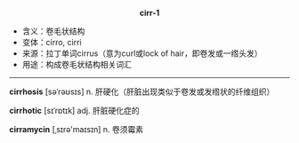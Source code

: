 
**<center>cirr-1</center>**

- <span class="definition">含义：卷毛状结构</span>
- <span class="definition">变体：cirro, cirri</span>
- <span class="definition">来源：拉丁单词cirrus（意为curl或lock of hair，即卷发或一绺头发）</span>
- <span class="definition">用途：构成卷毛状结构相关词汇</span>

---

<span class="vocabulary">**cirrhosis**</span> [səˈrəʊsɪs] n. 肝硬化（肝脏出现类似于卷发或发绺状的纤维组织）

<span class="vocabulary">**cirrhotic**</span> [sɪˈrɒtɪk] adj. 肝脏硬化症的

<span class="vocabulary">**cirramycin**</span> [ˌsɪrә'maɪsɪn] n. 卷须霉素
